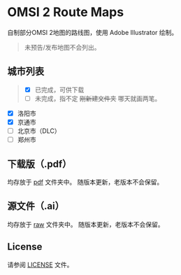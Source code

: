 # OMSI 2 Route Maps
自制部分OMSI 2地图的路线图，使用 Adobe Illustrator 绘制。
> 未预告/发布地图不会列出。

## 城市列表
> - [x] 已完成，可供下载
> - [ ] 未完成，指不定 ~~刚新建文件夹~~ 哪天就画两笔。

- [x] 洛阳市
- [x] 京通市
- [ ] 北京市（DLC）
- [ ] 郑州市

## 下载版（.pdf）
均存放于 [pdf](pdf/) 文件夹中。
随版本更新，老版本不会保留。

## 源文件（.ai）
均存放于 [raw](raw/) 文件夹中。
随版本更新，老版本不会保留。

## License
请参阅 [LICENSE](LICENSE) 文件。
